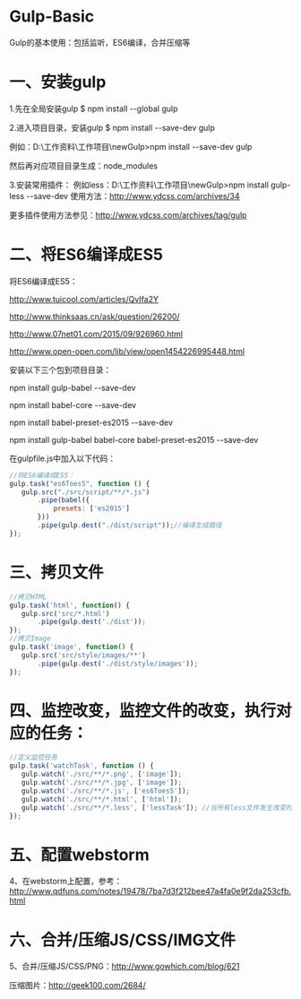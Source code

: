 # Gulp-Basic
Gulp的基本使用：包括监听，ES6编译，合并压缩等


# 一、安装gulp

1.先在全局安装gulp
$ npm install --global gulp

2.进入项目目录，安装gulp
$ npm install --save-dev gulp

例如：D:\工作资料\工作项目\newGulp>npm install --save-dev gulp

然后再对应项目目录生成：node_modules

3.安装常用插件：
例如less：D:\工作资料\工作项目\newGulp>npm install gulp-less --save-dev
使用方法：http://www.ydcss.com/archives/34

更多插件使用方法参见：http://www.ydcss.com/archives/tag/gulp


# 二、将ES6编译成ES5

将ES6编译成ES5：

http://www.tuicool.com/articles/QvIfa2Y

http://www.thinksaas.cn/ask/question/26200/

http://www.07net01.com/2015/09/926960.html

http://www.open-open.com/lib/view/open1454226995448.html


安装以下三个包到项目目录：

npm install gulp-babel --save-dev

npm install babel-core --save-dev

npm install babel-preset-es2015 --save-dev

npm install gulp-babel babel-core babel-preset-es2015 --save-dev



在gulpfile.js中加入以下代码：
 ```javascript
//将ES6编译成ES5：
gulp.task("es6Toes5", function () {
    gulp.src("./src/script/**/*.js")
        .pipe(babel({
            presets: ['es2015']
        }))
        .pipe(gulp.dest("./dist/script"));//编译生成路径
});
```

# 三、拷贝文件
 ```javascript
//拷贝HTML
gulp.task('html', function() {
    gulp.src('src/*.html')
        .pipe(gulp.dest('./dist'));
});
//拷贝Image
gulp.task('image', function() {
    gulp.src('src/style/images/**')
        .pipe(gulp.dest('./dist/style/images'));
});
```

# 四、监控改变，监控文件的改变，执行对应的任务：
 ```javascript
//定义监控任务
gulp.task('watchTask', function () {
    gulp.watch('./src/**/*.png', ['image']);
    gulp.watch('./src/**/*.jpg', ['image']);
    gulp.watch('./src/**/*.js', ['es6Toes5']);
    gulp.watch('./src/**/*.html', ['html']);
    gulp.watch('./src/**/*.less', ['lessTask']); //当所有less文件发生改变时，调用testLess任务
});
```

# 五、配置webstorm

4、在webstorm上配置，参考：http://www.qdfuns.com/notes/19478/7ba7d3f212bee47a4fa0e9f2da253cfb.html


# 六、合并/压缩JS/CSS/IMG文件

5、合并/压缩JS/CSS/PNG：http://www.gowhich.com/blog/621

压缩图片：http://geek100.com/2684/
